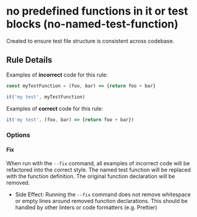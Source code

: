 # no predefined functions in it or test blocks (no-named-test-function)

Created to ensure test file structure is consistent across codebase.

## Rule Details

Examples of **incorrect** code for this rule:

```js
const myTestFunction = (foo, bar) => {return foo + bar}

it('my test', myTestFunction)
```

Examples of **correct** code for this rule:

```javascript
it('my test', (foo, bar) => {return foo + bar})
```

### Options

#### Fix
When run with the `--fix` command, all examples of incorrect code will be refactored into the correct style. The named test function will be replaced with the function definition. The original function declaration will be removed.

* Side Effect: Running the `--fix` command does not remove whitespace or empty lines around removed function declarations. This should be handled by other linters or code formatters (e.g. Prettier)
